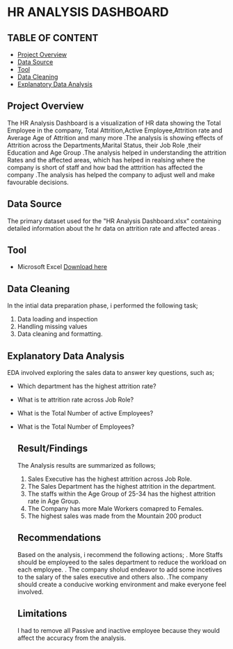 # HR ANALYSIS DASHBOARD

## TABLE OF CONTENT
- [Project Overview](#project-overview)
- [Data Source](#data-source)
- [Tool](#tool)
- [Data Cleaning](#data-cleaning)
- [Explanatory Data Analysis](#explanatory-data-analysis)
## Project Overview 
The HR Analysis Dashboard is a visualization of  HR data showing the Total Employee in the company, Total Attrition,Active Employee,Attrition rate and Average Age of Attrition and many more .The analysis is showing effects  of Attrition across the Departments,Marital Status, their Job Role ,their Education and Age Group .The analysis helped in understanding the attrition Rates and the affected areas, which has helped in realsing where the company is short of staff and how bad the atttrition has affected the company .The analysis has helped the company to adjust well and make favourable decisions.

## Data Source
The primary dataset used for the "HR Analysis Dashboard.xlsx" containing detailed information about the hr data on attrition rate and affected areas .

## Tool
- Microsoft Excel [Download here]("https://microsoft.com")

## Data Cleaning 
In the intial data preparation phase, i performed the following task;
1. Data loading and inspection
2. Handling missing values
3. Data cleaning and formatting.
   
## Explanatory Data Analysis
EDA involved exploring the sales data to answer key questions, such as;
- Which department has the highest attrition rate?
- What is te attrition rate across Job Role?
- What is the Total Number of active Employees?
- What is the Total Number of Employees?
  

  ## Result/Findings
  The Analysis results are summarized as follows;
  1. Sales Executive has the highest attrition across Job Role.
  2. The Sales Department has the highest attrition in the department.
  3. The staffs within the Age Group of 25-34 has the highest attrition rate in Age Group.
  4. The Company has more Male Workers comapred to Females.
  5. The highest sales was made from the Mountain 200 product

  ## Recommendations
  Based on the analysis, i recommend the following actions;
  . More Staffs should be employeed to the sales department to reduce the workload on each employee.
  . The company sholud endeavor to add some incetives to the salary of the sales executive and others also.
  .The company should create a conducive working environment and make everyone feel involved.

  ## Limitations
  I had to remove all Passive and inactive employee because they would affect the accuracy from the analysis.
  
